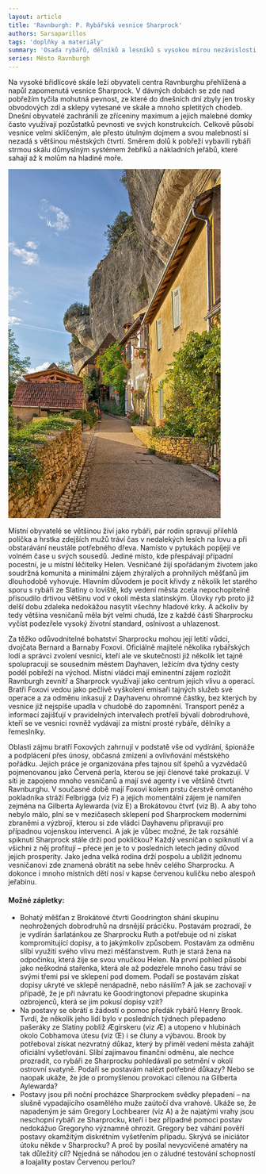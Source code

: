 ```yaml
---
layout: article
title: 'Ravnburgh: P. Rybářská vesnice Sharprock'
authors: Sarsaparillos
tags: 'doplňky a materiály'
summary: 'Osada rybářů, dělníků a lesníků s vysokou mírou nezávislosti, situovaná východně od Ravnburghu. Nenápadná vesnice je ve sku­tečnosti tajnou základnou vyzvědačské sítě Červená perla, kterou zde pod patronátem sousedního města Dayhaven řídí bratři Foxové.'
series: Město Ravnburgh
---
```


Na vysoké břidlicové skále leží obyvateli centra Ravnburghu přehlížená a napůl zapomenutá vesnice Sharprock. V dávných dobách se zde nad pobřežím tyčila mohutná pevnost, ze které do dnešních dní zbyly jen trosky obvodových zdí a sklepy vytesané ve skále a mnoho spletitých chodeb. Dnešní obyvatelé zachránili ze zříceniny maximum a jejich malebné domky často využívají pozůstatků pevnosti ve svých konstrukcích. Celkově působí vesnice velmi sklíčeným, ale přesto útulným dojmem a svou malebností si nezadá s většinou městských čtvrtí. Směrem dolů k pobřeží vybavili rybáři strmou skálu důmyslným systémem žebříků a nákladních jeřábů, které sahají až k molům na hladině moře.

![](dordogne-106490-960-720-fmt.jpg)

Místní obyvatelé se většinou živí jako rybáři, pár rodin spravují přilehlá políčka a hrstka zdejších mužů tráví čas v nedalekých lesích na lovu a při obstarávání neustále potřebného dřeva. Namísto v pytukách popíjejí ve volném čase u svých sousedů. Jediné místo, kde přespávají případní pocestní, je u místní léčitelky Helen. Vesničané žijí spořádaným životem jako soudržná komunita a minimální zájem zhýralých a prohnilých měšťanů jim dlouhodobě vyhovuje. Hlavním důvodem je pocit křivdy z několik let starého sporu s rybáři ze Slatiny o loviště, kdy vedení města zcela nepochopitelně přisoudilo drtivou většinu vod v okolí města slatinským. Úlovky ryb proto již delší dobu zdaleka nedokážou nasytit všechny hladové krky. A ačkoliv by tedy většina vesničanů měla být velmi chudá, lze z každé části Sharprocku vyčíst podezřele vysoký životní standard, oslnivost a uhlazenost.

Za těžko odůvodnitelné bohatství Sharprocku mohou její letití vůdci, dvojčata Bernard a Barnaby Foxovi. Oficiálně majitelé několika rybářských lodí a správci zvolení vesnicí, kteří ale ve skutečnosti již několik let tajně spolupracují se sousedním městem Dayhaven, ležícím dva týdny cesty podél pobřeží na východ. Místní vládci mají eminentní zájem rozložit Ravnburgh zevnitř a Sharprock využívají jako centrum jejich vlivu a operací. Bratři Foxovi vedou jako pečlivě vyškolení emisaři tajných služeb své operace a za odměnu inkasují z Dayhavenu ohromné částky, bez kterých by vesnice již nejspíše upadla v chudobě do zapomnění. Transport peněz a informací zajišťují v pravidelných intervalech protřelí bývalí dobrodruhové, kteří se ve vesnici rovněž vydávají za místní prosté rybáře, dělníky a řemeslníky.

Oblasti zájmu bratří Foxových zahrnují v podstatě vše od vydírání, špionáže a podplácení přes únosy, občasná zmizení a ovlivňování městského pořádku. Jejich práce je organizována přes tajnou síť špehů a vyzvědačů pojmenovanou jako Červená perla, kterou se její členové také prokazují. V síti je zapojeno mnoho vesničanů a mají své agenty i ve většině čtvrtí Ravnburghu. V současné době mají Foxovi kolem prstu čerstvě omotaného pokladníka stráží Felbrigga (viz F) a jejich momentální zájem je namířen zejména na Gilberta Aylewarda (viz E) a Brokátovou čtvrť (viz B). A aby toho nebylo málo, plní se v mezičasech sklepení pod Sharprockem moderními zbraněmi a výzbrojí, kterou si zde vládci Dayhavenu připravují pro případnou vojenskou intervenci. A jak je vůbec možné, že tak rozsáhlé spiknutí Sharprock stále drží pod pokličkou? Každý vesničan o spiknutí ví a všichni z něj profitují – přece jen je to v posledních letech jediný důvod jejich prosperity. Jako jedna velká rodina drží pospolu a ublížit jednomu vesničanovi zde znamená obrátit na sebe hněv celého Sharprocku. A dokonce i mnoho místních dětí nosí v kapse červenou kuličku nebo alespoň jeřabinu.

#### Možné zápletky:

- Bohatý měšťan z Brokátové čtvrti Good­rington shání skupinu neohrožených dobrodruhů na drsnější prácičku. Postavám prozradí, že je vydírán šarlatánkou ze Sharprocku Ruth a potřebuje od ní získat kompromitující dopisy, a to jakýmkoliv způsobem. Postavám za odměnu slíbí využití svého vlivu mezi měšťanstvem. Ruth je stará žena na odpočinku, která žije se svou vnučkou Helen. Na první pohled působí jako neškodná stařenka, která ale až podezřele mnoho času tráví se svými třemi psi ve sklepení pod domem. Podaří se postavám získat dopisy ukryté ve sklepě nenápadně, nebo násilím? A jak se zachovají v případě, že je při návratu ke Goodringtonovi přepadne skupinka ozbrojenců, která se jim pokusí dopisy vzít?
- Na postavy se obrátí s žádostí o pomoc předák rybářů Henry Brook. Tvrdí, že několik jeho lidí bylo v posledních týdnech přepadeno pašeráky ze Slatiny poblíž Ægirskeru (viz Æ) a utopeno v hlubinách okolo Cobhamova útesu (viz Œ) i se čluny a výbavou. Brook by potřeboval získat nezvratný důkaz, který by přiměl vedení města zahájit oficiální vyšetřování. Slíbí zajímavou finanční odměnu, ale nechce prozradit, co rybáři ze Sharprocku pohledávali po setmění v okolí ostrovní svatyně. Podaří se postavám nalézt potřebné důkazy? Nebo se naopak ukáže, že jde o promyšlenou provokaci cílenou na Gilberta Aylewarda?
- Postavy jsou při noční procházce Sharprockem svědky přepadení – na slušně vypadajícího osamělého muže zaútočí dva vrahové. Ukáže se, že napadeným je sám Gregory Lochbearer (viz A) a že najatými vrahy jsou neschopní rybáři ze Sharprocku, kteří i bez případné pomoci postav nedokážuo Gregoryho významně ohrozit. Gregory bez váhání pověří postavy okamžitým diskrétním vyšetřením případu. Skrývá se iniciátor útoku někde v Sharprocku? A proč by posílal nevycvičené amatéry na tak důležitý cíl? Nejedná se náhodou jen o záludné testování schopností a loajality postav Červenou perlou?
